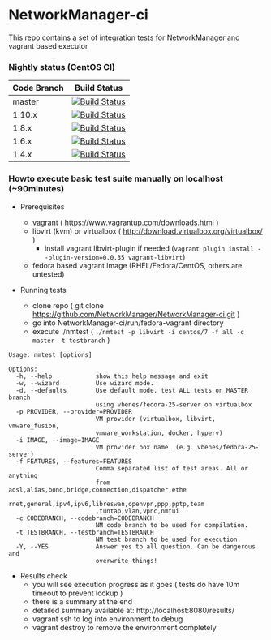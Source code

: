
# NetworkManager-ci
This repo contains a set of integration tests for NetworkManager and vagrant based executor


### Nightly status (CentOS CI)

| Code Branch | Build Status |
| ------------| ------------ |
| master | [![Build Status](https://ci.centos.org/buildStatus/icon?job=NetworkManager-master)](https://ci.centos.org/view/NetworkManager/job/NetworkManager-master/) |
| 1.10.x | [![Build Status](https://ci.centos.org/view/NetworkManager/job/NetworkManager-nm-1-10/badge/icon)](https://ci.centos.org/view/NetworkManager/job/NetworkManager-nm-1-10/) |
| 1.8.x | [![Build Status](https://ci.centos.org/view/NetworkManager/job/NetworkManager-nm-1-8/badge/icon)](https://ci.centos.org/view/NetworkManager/job/NetworkManager-nm-1-8/) |
| 1.6.x | [![Build Status](https://ci.centos.org/buildStatus/icon?job=NetworkManager-nm-1-6)](https://ci.centos.org/view/NetworkManager/job/NetworkManager-nm-1-6/) |
| 1.4.x | [![Build Status](https://ci.centos.org/buildStatus/icon?job=NetworkManager-nm-1-4)](https://ci.centos.org/view/NetworkManager/job/NetworkManager-nm-1-4/) |

### Howto execute basic test suite manually on localhost (~90minutes)

* Prerequisites
  * vagrant ( https://www.vagrantup.com/downloads.html )
  * libvirt (kvm) or virtualbox ( http://download.virtualbox.org/virtualbox/ )
    * install vagrant libvirt-plugin if needed (```vagrant plugin install --plugin-version=0.0.35 vagrant-libvirt```)
  * fedora based vagrant image (RHEL/Fedora/CentOS, others are untested)
 
* Running tests
  * clone repo ( git clone https://github.com/NetworkManager/NetworkManager-ci.git )
  * go into NetworkManager-ci/run/fedora-vagrant directory
  * execute ./nmtest ( ```./nmtest -p libvirt -i centos/7 -f all -c master -t testbranch``` )

```
Usage: nmtest [options]

Options:
  -h, --help            show this help message and exit
  -w, --wizard          Use wizard mode.
  -d, --defaults        Use default mode. test ALL tests on MASTER branch
                        using vbenes/fedora-25-server on virtualbox
  -p PROVIDER, --provider=PROVIDER
                        VM provider (virtualbox, libvirt, vmware_fusion,
                        vmware_workstation, docker, hyperv)
  -i IMAGE, --image=IMAGE
                        VM provider box name. (e.g. vbenes/fedora-25-server)
  -f FEATURES, --features=FEATURES
                        Comma separated list of test areas. All or anything
                        from adsl,alias,bond,bridge,connection,dispatcher,ethe
                        rnet,general,ipv4,ipv6,libreswan,openvpn,ppp,pptp,team
                        ,tuntap,vlan,vpnc,nmtui
  -c CODEBRANCH, --codebranch=CODEBRANCH
                        NM code branch to be used for compilation.
  -t TESTBRANCH, --testbranch=TESTBRANCH
                        NM test branch to be used for execution.
  -Y, --YES             Answer yes to all question. Can be dangerous and
                        overwrite things!
```

* Results check
  * you will see execution progress as it goes ( tests do have 10m timeout to prevent lockup ) 
  * there is a summary at the end
  * detailed summary available at: http://localhost:8080/results/
  * vagrant ssh to log into environment to debug
  * vagrant destroy to remove the environment completely
